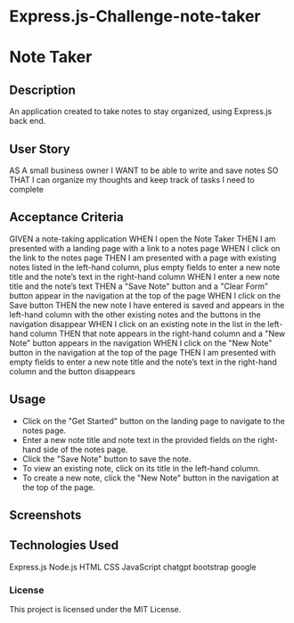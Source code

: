 # Express.js-Challenge-note-taker

<h1>Note Taker </h1>

## Description
An application created to take notes to stay organized, using Express.js back end.

## User Story
AS A small business owner
I WANT to be able to write and save notes
SO THAT I can organize my thoughts and keep track of tasks I need to complete


## Acceptance Criteria
GIVEN a note-taking application
WHEN I open the Note Taker
THEN I am presented with a landing page with a link to a notes page
WHEN I click on the link to the notes page
THEN I am presented with a page with existing notes listed in the left-hand column, plus empty fields to enter a new note title and the note’s text in the right-hand column
WHEN I enter a new note title and the note’s text
THEN a "Save Note" button and a "Clear Form" button appear in the navigation at the top of the page
WHEN I click on the Save button
THEN the new note I have entered is saved and appears in the left-hand column with the other existing notes and the buttons in the navigation disappear
WHEN I click on an existing note in the list in the left-hand column
THEN that note appears in the right-hand column and a "New Note" button appears in the navigation
WHEN I click on the "New Note" button in the navigation at the top of the page
THEN I am presented with empty fields to enter a new note title and the note’s text in the right-hand column and the button disappears

## Usage
- Click on the "Get Started" button on the landing page to navigate to the notes page.
- Enter a new note title and note text in the provided fields on the right-hand side of the notes page.
- Click the "Save Note" button to save the note.
- To view an existing note, click on its title in the left-hand column.
- To create a new note, click the "New Note" button in the navigation at the top of the page.

## Screenshots

## Technologies Used
Express.js
Node.js
HTML
CSS
JavaScript
chatgpt
bootstrap
google

### License
This project is licensed under the MIT License.

